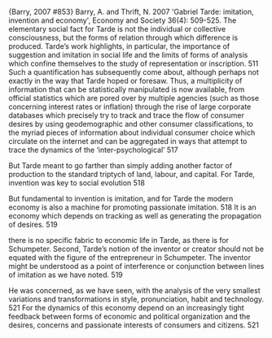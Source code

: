 ﻿{Barry, 2007 #853}
Barry, A. and Thrift, N. 2007 'Gabriel Tarde: imitation, invention and economy', Economy and Society 36(4): 509-525.
The elementary social fact for Tarde is not the individual or collective consciousness, but the forms of relation through which difference is produced. Tarde’s work highlights, in particular, the importance of suggestion and imitation in social life and the limits of forms of analysis which confine themselves to the study of representation or inscription. 511
Such a quantification has subsequently come about, although perhaps not exactly in the way that Tarde hoped or foresaw. Thus, a multiplicity of information that can be statistically manipulated is now available, from official statistics which are pored over by multiple agencies (such as those concerning interest rates or inflation) through the rise of large corporate databases which precisely try to track and trace the flow of consumer desires by using geodemographic and other consumer classifications, to the myriad pieces of information about individual consumer choice which circulate on the internet and can be aggregated in ways that attempt to trace the dynamics of the ‘inter-psychological’ 517

But Tarde meant to go farther than simply adding another factor of production to the standard triptych of land, labour, and capital. For Tarde, invention was key to social evolution 518

But fundamental to invention is imitation, and for Tarde the modern economy is also a machine for promoting passionate imitation. 518
It is an economy which depends on tracking as well as generating the propagation of desires. 519

there is no specific fabric to economic life in Tarde, as there is for Schumpeter. Second, Tarde’s notion of the inventor or creator should not be equated with the figure of the entrepreneur in Schumpeter. The inventor might be understood as a point of interference or conjunction between lines of imitation as we have noted. 519

He was concerned, as we have seen, with the analysis of the very smallest variations and transformations in style, pronunciation, habit and technology. 521
For the dynamics of this economy depend on an increasingly tight feedback between forms of economic and political organization and the desires, concerns and passionate interests of consumers and citizens. 521

